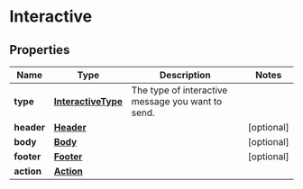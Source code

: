 

# Interactive


## Properties

| Name | Type | Description | Notes |
|------------ | ------------- | ------------- | -------------|
|**type** | [**InteractiveType**](InteractiveType.md) | The type of interactive message you want to send. |  |
|**header** | [**Header**](Header.md) |  |  [optional] |
|**body** | [**Body**](Body.md) |  |  [optional] |
|**footer** | [**Footer**](Footer.md) |  |  [optional] |
|**action** | [**Action**](Action.md) |  |  |




